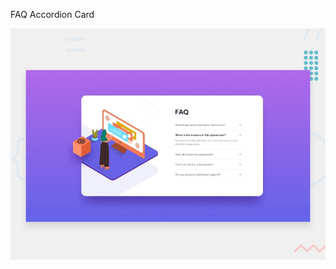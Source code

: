 FAQ Accordion Card

![Design preview for the FAQ Accordion Card coding challenge](./design/desktop-preview.jpg)
